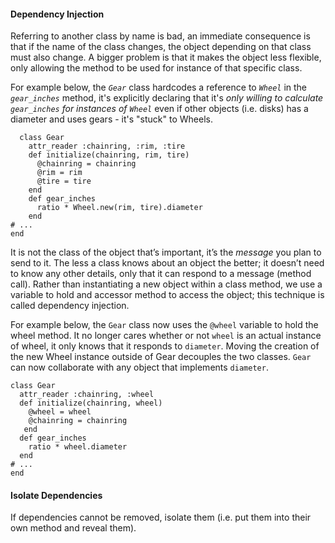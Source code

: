 <h4>Dependency Injection</h4>

Referring to another class by name is bad, an immediate consequence is that if the name of the class changes, the object depending on that class must also change.
A bigger problem is that it makes the object less flexible, only allowing the method to be used for instance of that specific class. 

For example below, the <em>`Gear`</em> class hardcodes a reference to <em>`Wheel`</em> in the <em>`gear_inches`</em> method, it's explicitly declaring that it's <em>only willing to calculate `gear_inches` for instances of `Wheel`</em> even if other objects (i.e. disks) has a diameter and uses gears - it's "stuck" to Wheels.

```
  class Gear
    attr_reader :chainring, :rim, :tire 
    def initialize(chainring, rim, tire)
      @chainring = chainring
      @rim = rim
      @tire = tire
    end
    def gear_inches
      ratio * Wheel.new(rim, tire).diameter
    end
# ...
end
```

It is not the class of the object that’s important, it’s the <em>message</em> you plan to send to it. The less a class knows about an object the better; it doesn’t need to know any other details, only that it can respond to a message (method call). 
Rather than instantiating a new object within a class method, we use a variable to hold and accessor method to access the object; this technique is called <bold>dependency injection</bold>.

For example below, the `Gear` class now uses the `@wheel` variable to hold the wheel method. It no longer cares whether or not `wheel` is an actual instance of wheel, it only knows that it responds to `diameter`. Moving the creation of the new Wheel instance outside of Gear decouples the two classes. `Gear` can now collaborate with any object that implements `diameter`.

```
class Gear
  attr_reader :chainring, :wheel 
  def initialize(chainring, wheel)
    @wheel = wheel  
    @chainring = chainring
   end
  def gear_inches
    ratio * wheel.diameter
  end
# ...
end
```

<h4>Isolate Dependencies</h4>
If dependencies cannot be removed, isolate them (i.e. put them into their own method and reveal them). 

